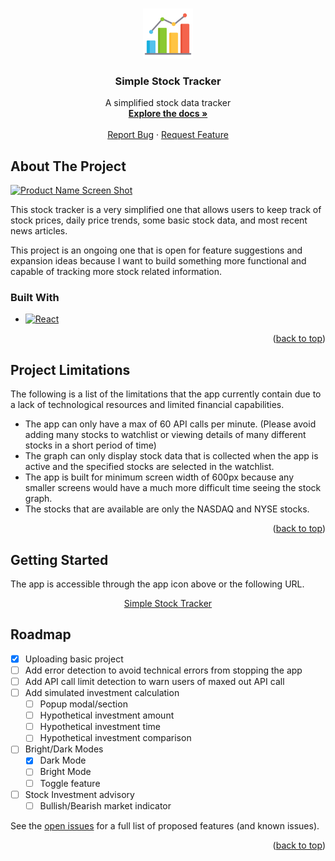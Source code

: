 
<a id="readme-top"></a>

<br />
<div align="center">
  <a href="https://simplestocktracker.netlify.app/">
    <img src="public/icon.png" alt="Logo" width="80" height="80">
  </a>

  <h3 align="center">Simple Stock Tracker</h3>

  <p align="center">
    A simplified stock data tracker
    <br />
    <a href="https://github.com/othneildrew/Best-README-Template"><strong>Explore the docs »</strong></a>
    <br />
    <br />
    <a href="https://github.com/whuang24/ReactStockTracker/issues/new?assignees=whuang24&labels=bug&projects=&template=bug_report.md&title=">Report Bug</a>
    ·
    <a href="https://github.com/whuang24/ReactStockTracker/issues/new?assignees=whuang24&labels=enhancement&projects=&template=feature_request.md&title=">Request Feature</a>
  </p>
</div>


## About The Project

[![Product Name Screen Shot][product-screenshot]](https://example.com)

This stock tracker is a very simplified one that allows users to keep track of stock prices, daily price trends, some basic stock data, and most recent news articles.

This project is an ongoing one that is open for feature suggestions and expansion ideas because I want to build something more functional and capable of tracking more stock related information.

### Built With

* [![React][React.js]][React-url]

<p align="right">(<a href="#readme-top">back to top</a>)</p>


## Project Limitations

The following is a list of the limitations that the app currently contain due to a lack of technological resources and limited financial capabilities.

* The app can only have a max of 60 API calls per minute. (Please avoid adding many stocks to watchlist or viewing details of many different stocks in a short period of time)
* The graph can only display stock data that is collected when the app is active and the specified stocks are selected in the watchlist. 
* The app is built for minimum screen width of 600px because any smaller screens would have a much more difficult time seeing the stock graph.
* The stocks that are available are only the NASDAQ and NYSE stocks.

<p align="right">(<a href="#readme-top">back to top</a>)</p>


## Getting Started

The app is accessible through the app icon above or the following URL.

<div align="center"><a href="https://simplestocktracker.netlify.app/">Simple Stock Tracker</a></div>


## Roadmap

- [x] Uploading basic project
- [ ] Add error detection to avoid technical errors from stopping the app
- [ ] Add API call limit detection to warn users of maxed out API call
- [ ] Add simulated investment calculation
    - [ ] Popup modal/section
    - [ ] Hypothetical investment amount
    - [ ] Hypothetical investment time
    - [ ] Hypothetical investment comparison
- [ ] Bright/Dark Modes
    - [x] Dark Mode
    - [ ] Bright Mode
    - [ ] Toggle feature
- [ ] Stock Investment advisory
    - [ ] Bullish/Bearish market indicator

See the [open issues](https://github.com/whuang24/ReactStockTracker/issues) for a full list of proposed features (and known issues).

<p align="right">(<a href="#readme-top">back to top</a>)</p>


<!-- MARKDOWN LINKS & IMAGES -->
<!-- https://www.markdownguide.org/basic-syntax/#reference-style-links -->
[product-screenshot]: images/screenshot.png
[React.js]: https://img.shields.io/badge/React-20232A?style=for-the-badge&logo=react&logoColor=61DAFB
[React-url]: https://reactjs.org/
